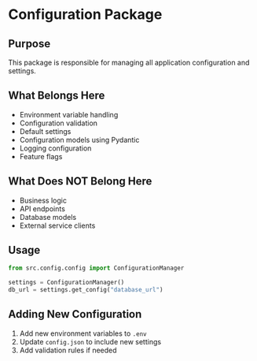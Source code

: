 # Configuration Package

## Purpose
This package is responsible for managing all application configuration and settings.

## What Belongs Here
- Environment variable handling
- Configuration validation
- Default settings
- Configuration models using Pydantic
- Logging configuration
- Feature flags

## What Does NOT Belong Here
- Business logic
- API endpoints
- Database models
- External service clients

## Usage
```python
from src.config.config import ConfigurationManager

settings = ConfigurationManager()
db_url = settings.get_config("database_url")
```

## Adding New Configuration
1. Add new environment variables to `.env`
2. Update `config.json` to include new settings
3. Add validation rules if needed
